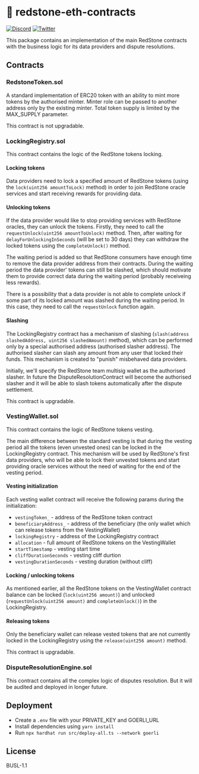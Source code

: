# 🔗 redstone-eth-contracts

[![Discord](https://img.shields.io/discord/786251205008949258?logo=discord)](https://discord.gg/2CT6hN6C)
[![Twitter](https://img.shields.io/twitter/follow/redstone_defi?style=flat&logo=twitter)](https://twitter.com/intent/follow?screen_name=limestone_defi)

This package contains an implementation of the main RedStone contracts with the business logic for its data providers and dispute resolutions.

## Contracts

### RedstoneToken.sol

A standard implementation of ERC20 token with an ability to mint more tokens by the authorised minter. Minter role can be passed to another address only by the existing minter. Total token supply is limited by the MAX_SUPPLY parameter.

This contract is not upgradable.

### LockingRegistry.sol

This contract contains the logic of the RedStone tokens locking.

#### Locking tokens

Data providers need to lock a specified amount of RedStone tokens (using the `lock(uint256 amountToLock)` method) in order to join RedStone oracle services and start receiving rewards for providing data.

#### Unlocking tokens

If the data provider would like to stop providing services with RedStone oracles, they can unlock the tokens. Firstly, they need to call the `requestUnlock(uint256 amountToUnlock)` method. Then, after waiting for `delayForUnlockingInSeconds` (will be set to 30 days) they can withdraw the locked tokens using the `completeUnlock()` method.

The waiting period is added so that RedStone consumers have enough time to remove the data provider address from their contracts. During the waiting period the data provider' tokens can still be slashed, which should motivate them to provide correct data during the waiting period (probably receiveing less rewards).

There is a possibility that a data provider is not able to complete unlock if some part of its locked amount was slashed during the waiting period. In this case, they need to call the `requestUnlock` function again.

#### Slashing

The LockingRegistry contract has a mechanism of slashing (`slash(address slashedAddress, uint256 slashedAmount)` method), which can be performed only by a special authorised address (authorised slasher address). The authorised slasher can slash any amount from any user that locked their funds. This mechanism is created to "punish" misbehaved data providers.

Initially, we'll specify the RedStone team multisig wallet as the authorised slasher. In future the DisputeResolutionContract will become the authorised slasher and it will be able to slash tokens automatically after the dispute settlement.

This contract is upgradable.

### VestingWallet.sol

This contract contains the logic of RedStone tokens vesting.

The main difference between the standard vesting is that during the vesting period all the tokens (even unvested ones) can be locked in the LockingRegistry contract. This mechanism will be used by RedStone's first data providers, who will be able to lock their unvested tokens and start providing oracle services without the need of waiting for the end of the vesting period.

#### Vesting initialization

Each vesting wallet contract will receive the following params during the initialization:

- `vestingToken_` - address of the RedStone token contract
- `beneficiaryAddress_` - address of the beneficiary (the only wallet which can release tokens from the VestingWallet)
- `lockingRegistry` - address of the LockingRegistry contract
- `allocation` - full amount of RedStone tokens on the VestingWallet
- `startTimestamp` - vesting start time
- `cliffDurationSeconds` - vesting cliff durtion
- `vestingDurationSeconds` - vesting duration (without cliff)

#### Locking / unlocking tokens

As mentioned earlier, all the RedStone tokens on the VestingWallet contract balance can be locked (`lock(uint256 amount)`) and unlocked (`requestUnlock(uint256 amount)` and `completeUnlock()`) in the LockingRegistry.

#### Releasing tokens

Only the beneficiary wallet can release vested tokens that are not currently locked in the LockingRegistry using the `release(uint256 amount)` method.

This contract is upgradable.

### DisputeResolutionEngine.sol

This contract contains all the complex logic of disputes resolution. But it will be audited and deployed in longer future.

## Deployment

- Create a `.env` file with your PRIVATE_KEY and GOERLI_URL
- Install dependencies using `yarn install`
- Run `npx hardhat run src/deploy-all.ts --network goerli`

## License

BUSL-1.1
